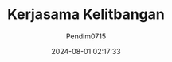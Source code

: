 ---
author: Pendim0715
title: "Kerjasama Kelitbangan"
date: 2024-08-01 02:17:33
type: dokumen
items: 
  - title: "Kesepakatan Bersama Pemprov Kalbar dengan UMP Pontianak Tahun 2019"
    category: "Nota Kesepakatan 2019"
    link: "https://drive.google.com/file/d/1KQXZjWt0IjBKGLdb8UOFijMHKWTKk8Dg/preview"
    file: ""
  - title: "Kesepakatan Bersama Pemprov Kalbar dengan UNTAN Pontianak Tahun 2019"
    category: "Nota Kesepakatan 2019"
    link: "https://drive.google.com/file/d/1vehChc7-TofoO1k8Faycx_2QExj0UxVu/preview"
    file: ""
  - title: "Kesepakatan Bersama Pemprov Kalbar dengan UPB Pontianak Tahun 2019"
    category: "Nota Kesepakatan 2019"
    link: "https://drive.google.com/file/d/1bgQB9CLuKaGKuxaKYZjQfucMQiuVQSaB/preview"
    file: ""
  - title: "Nota Kesepakatan Pemprov Kalbar dengan BPTP Kalbar Tahun 2019"
    category: "Nota Kesepakatan 2019"
    link: "https://drive.google.com/file/d/1SzOwj5MdYwmHD1Bl5m9Zrt61m_GZTURr/preview"
    file: ""
  - title: "Nota Kesepakatan Pemprov Kalbar dengan Komisi Informasi Provinsi Tahun 2020"
    category: "Nota Kesepakatan 2020"
    link: "https://drive.google.com/file/d/1F_ShRn1zt605eZBa6SiK1wkKJbw7FkK3/preview"
    file: ""
  - title: "Perjanjian Kerjasama Balitbang dengan PSPIG Untan Pontianak Tahun 2020"
    category: "Nota Kesepakatan 2020"
    link: "https://drive.google.com/file/d/1fAmFztAE-oKVGVLfsM8_9u_0vWtyjX2H/preview"
    file: ""
  - title: "Kesepakatan Bersama Pemprov Kalbar dengan IKIP PGRI Pontianak Tahun 2020"
    category: "Nota Kesepakatan 2020"
    link: "https://drive.google.com/file/d/1UsYKUZ1eZUUlA9NkucKlJAbrCxbWGblS/preview"
    file: ""
  - title: "Nota Kesepahaman Antara Balitbang Provinsi Kalbar dan IKIP PGRI Pontianak Tahun 2021"
    category: "Nota Kesepakatan 2021"
    link: "https://drive.google.com/file/d/1UBiKTld4z41CSygjY4J32ZvRowxfTQXD/preview"
    file: ""
  - title: "Nota Kesepahaman Antara Balitbang Provinsi Kalbar dan LPPM Untan Kalbar Tahun 2021"
    category: "Nota Kesepakatan 2021"
    link: "https://drive.google.com/file/d/1HWFbX-0kBlvS-xNUr1WEb5S8ZPZaUkU_/preview"
    file: ""
  - title: "Nota Kesepahaman Antara Balitbang Provinsi Kalbar dan Universitas Muhammadiyah Pontianak Tahun 2021"
    category: "Nota Kesepakatan 2021"
    link: "https://drive.google.com/file/d/1oQIr0ygkS7G8pX64nIpYltOldWg4-1ff/preview"
    file: ""
  - title: "Nota Kesepahaman Antara Balitbang Provinsi Kalbar dan Universitas Panca Bhakti Pontianak Tahun 2021"
    category: "Nota Kesepakatan 2021"
    link: "https://drive.google.com/file/d/1dCukvFRnmLZFE82ozm4bey5rw-Uk1FFC/preview"
    file: ""
  - title: "Surat Perjanjian Kerjasama FKIP Universitas Tanjungpura dengan Balitbang Provinsi Kalimantan Barat Tahun 2021"
    category: "Nota Kesepakatan 2021"
    link: "https://drive.google.com/file/d/1gdFaLHrTwsXjbE_VvlxD621_ahTCf1U1/preview"
    file: ""
  - title: ""
    category: "Nota Kesepakatan 2022"
    link: ""
    file: ""
  - title: "Perjanjian Kerjasama antara FKIP Universitas Tanjungpura dengan Balitbang Provinsi Kalbar"
    category: "Nota Kesepakatan 2023"
    link: "https://drive.google.com/file/d/1T1jYfopdn_BPoBuGGZw1b4Ci0I0yR6V2/preview"
    file: ""
  - title: "Rekapitulasi Berdasarkan Agama 2024"
    category: "Jumlah Pegawai"
    link: "https://drive.google.com/file/d/1f-WKWV-53YyW7Z7h_zKveFkV3cDDDjfd/preview"
    file: ""
  - title: "Rekapitulasi Berdasarkan Eselon dan Jenis Kelamin 2024"
    category: "Jumlah Pegawai"
    link: "https://drive.google.com/file/d/1gta5XxIkgUmXo0uj1GISC7ZTVVdmCbos/preview"
    file: ""
  - title: "Rekapitulasi Berdasarkan Gol.Ruang dan Jenis Kelamin 2024"
    category: "Jumlah Pegawai"
    link: "https://drive.google.com/file/d/1n-2qKPeOclFbgaDpmXQFZKfCTBv-u516/preview"
    file: ""
  - title: "Rekapitulasi Berdasarkan Gol.Ruang dan Status Kepegawaian 2024"
    category: "Jumlah Pegawai"
    link: "https://drive.google.com/file/d/1_nV2ZRGzY9SgYK05eTJYlmosya4X_yI4/preview"
    file: ""
  - title: "Rekapitulasi Berdasarkan Golongan 2024"
    category: "Jumlah Pegawai"
    link: "https://drive.google.com/file/d/1MZpE7OSvNzxBKbOAVPgcO6ED9XJKFJPE/preview"
    file: ""
  - title: "Rekapitulasi Berdasarkan Jenis Jabatan 2024"
    category: "Jumlah Pegawai"
    link: "https://drive.google.com/file/d/1veJmu_FYLGwTIUXwBdVaY1FvVMFKfKY2/preview"
    file: ""
  - title: "Rekapitulasi Berdasarkan Jenis Kelamin 2024"
    category: "Jumlah Pegawai"
    link: "https://drive.google.com/file/d/1zA6IMVen_BdbgY6A8VGvk5UDdox2JDIb/preview"
    file: ""
  - title: "Rekapitulasi Berdasarkan Kelompok Jabatan Fungsional 2024"
    category: "Jumlah Pegawai"
    link: "https://drive.google.com/file/d/1R-RDnK__Y9M2US3-WdaCnBPR5jpgYZ9A/preview"
    file: ""
  - title: "Rekapitulasi Berdasarkan Tingkat Pendidikan 2024"
    category: "Jumlah Pegawai"
    link: "https://drive.google.com/file/d/1jzjLx5xu-WTuWr_tGwI-wzWPzUApuh3q/preview"
    file: ""
  - title: "Grafik Perkembangan ASN"
    category: "Grafik Pegawai"
    link: "https://drive.google.com/file/d/1BBvwQNQWVcWK4w-5GKlWOYPBjVoGC8ek/preview"
    file: ""
  - title: "Daftar Urut Kepangkatan (DUK) per Januari Tahun 2023"
    category: "Daftar Urut Kepangkatan"
    link: "https://drive.google.com/file/d/1xeK2p2Phu2YdK4RHcvA43O2QFxoiFWZN/preview"
    file: ""
  - title: "Daftar Urut Kepangkatan (DUK) per Maret Tahun 2023"
    category: "Daftar Urut Kepangkatan"
    link: "https://drive.google.com/file/d/1FV2B_XARiauSHuc6w7PxewdTkbDq4RHL/preview"
    file: ""
  - title: "Daftar Urut Kepangkatan (DUK) per Oktober Tahun 2023"
    category: "Daftar Urut Kepangkatan"
    link: "https://drive.google.com/file/d/1kpu0dzPMy9QKczCy_Shmc04pBEe9uQ85/preview"
    file: ""
  - title: "Daftar Urut Kepangkatan (DUK) per Januari Tahun 2024"
    category: "Daftar Urut Kepangkatan"
    link: "https://drive.google.com/file/d/1U8uf6OW4L2FfmSGpzksbWKyBkiAIhFqM/preview"
    file: ""
  - title: "Kenaikan Pangkat"
    category: "Kenaikan Pangkat"
    link: ""
    file: "/images/HwrHh82VSTL0MP6NiYMR.png"
  - title: "Kenaikan Berkala"
    category: "Kenaikan Berkala"
    link: ""
    file: "/images/IpE3ebDF6JdZ78HSZdXJ.jpg"
  - title: "Batas Usia Pensiun"
    category: "Batas Usia Pensiun"
    link: ""
    file: "/images/0Dknz8fChnb7WQEK28gR.png"
  - title: "Laporan (LHKPN) Tahun 2022"
    category: "LHKPN / LHKASN"
    link: "https://drive.google.com/file/d/1HUkZaR14_UbKjum-KNbCkQP2xnKZ5BSx/preview"
    file: ""
  - title: "Laporan (LHKASN) Tahun 2022"
    category: "LHKPN / LHKASN"
    link: "https://drive.google.com/file/d/1lGPsmVeht94WmjA7d9MT-qLuGfLljs_F/preview"
    file: ""
  - title: "Laporan (LHKPN) Eselon II Tahun 2023"
    category: "LHKPN / LHKASN"
    link: "https://drive.google.com/file/d/1Rop_OM1nHII3VtA3Mi4SdLOtMsSKupck/preview"
    file: ""
  - title: "Laporan (LHKPN) Eselon III Tahun 2023"
    category: "LHKPN / LHKASN"
    link: "https://drive.google.com/file/d/1Bs7HHP305jMuerAtvBP8z4zxgr_pvgiV/preview"
    file: ""
  - title: "Persentase Penyampaian (LHKPN) Tahun 2023"
    category: "LHKPN / LHKASN"
    link: "https://drive.google.com/file/d/1Bs7HHP305jMuerAtvBP8z4zxgr_pvgiV/preview"
    file: ""
  - title: "Bezeting Jabatan ASN Balitbang 2024"
    category: "Peta Jabatan"
    link: "https://drive.google.com/file/d/1So-kTC4KhXaw9jQ9mLUnO9gZ-sZAKKjF/preview"
    file: ""
  - title: "Bezeting Pegawai Balitbang 2024"
    category: "Peta Jabatan"
    link: "https://drive.google.com/file/d/1o_6B8Q45ruECl5WZ3B8hWycT61kVHAtj/preview"
    file: ""
  - title: "Jenis Jabatan Fungsional Balitbang 2024"
    category: "Peta Jabatan"
    link: "https://drive.google.com/file/d/1RZ-qRh2_VyVugDgxGtE_xfn3RGGMY-5b/preview"
    file: ""
  - title: "Jumlah Jabatan Fungsional Balitbang 2024"
    category: "Peta Jabatan"
    link: "https://drive.google.com/file/d/16khqcFnP1GKcFWRZ1Hun99cLoGm1uCVa/preview"
    file: ""
  - title: "PNS Berdasarkan Gol.Ruang dan Status Kepegawaian 2024"
    category: "Peta Jabatan"
    link: "https://drive.google.com/file/d/1VmlBsXMrCL_xTXpssqWP9h12ieP0xoY7/preview"
    file: ""
---